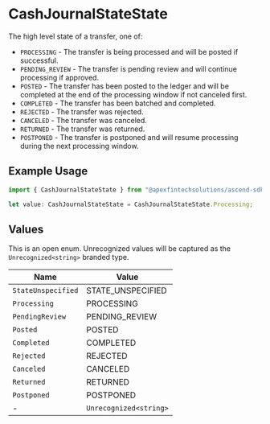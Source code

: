 # CashJournalStateState

The high level state of a transfer, one of:
- `PROCESSING` - The transfer is being processed and will be posted if successful.
- `PENDING_REVIEW` - The transfer is pending review and will continue processing if approved.
- `POSTED` - The transfer has been posted to the ledger and will be completed at the end of the processing window if not canceled first.
- `COMPLETED` - The transfer has been batched and completed.
- `REJECTED` - The transfer was rejected.
- `CANCELED` - The transfer was canceled.
- `RETURNED` - The transfer was returned.
- `POSTPONED` - The transfer is postponed and will resume processing during the next processing window.

## Example Usage

```typescript
import { CashJournalStateState } from "@apexfintechsolutions/ascend-sdk/models/components";

let value: CashJournalStateState = CashJournalStateState.Processing;
```

## Values

This is an open enum. Unrecognized values will be captured as the `Unrecognized<string>` branded type.

| Name                   | Value                  |
| ---------------------- | ---------------------- |
| `StateUnspecified`     | STATE_UNSPECIFIED      |
| `Processing`           | PROCESSING             |
| `PendingReview`        | PENDING_REVIEW         |
| `Posted`               | POSTED                 |
| `Completed`            | COMPLETED              |
| `Rejected`             | REJECTED               |
| `Canceled`             | CANCELED               |
| `Returned`             | RETURNED               |
| `Postponed`            | POSTPONED              |
| -                      | `Unrecognized<string>` |